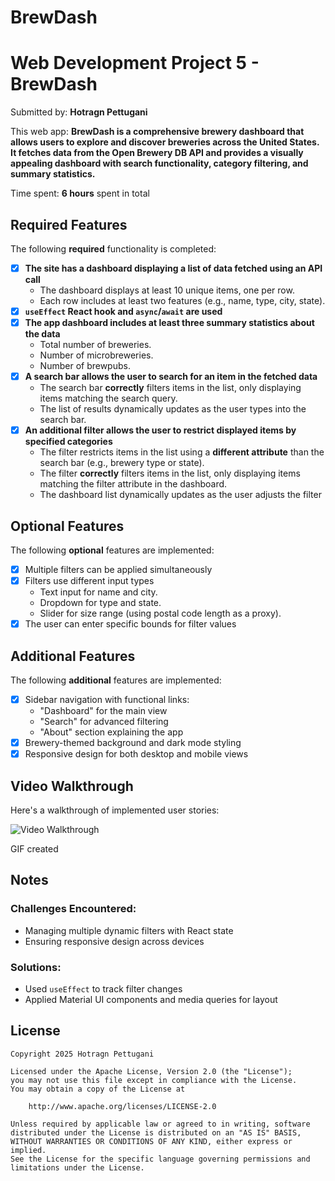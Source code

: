 # BrewDash
# Web Development Project 5 - BrewDash

Submitted by: **Hotragn Pettugani**

This web app: **BrewDash is a comprehensive brewery dashboard that allows users to explore and discover breweries across the United States. It fetches data from the Open Brewery DB API and provides a visually appealing dashboard with search functionality, category filtering, and summary statistics.**

Time spent: **6 hours** spent in total

## Required Features

The following **required** functionality is completed:

- [x] **The site has a dashboard displaying a list of data fetched using an API call**
  - The dashboard displays at least 10 unique items, one per row.
  - Each row includes at least two features (e.g., name, type, city, state).
- [x] **`useEffect` React hook and `async`/`await` are used**
- [x] **The app dashboard includes at least three summary statistics about the data** 
  - Total number of breweries.
  - Number of microbreweries.
  - Number of brewpubs.
- [x] **A search bar allows the user to search for an item in the fetched data**
  - The search bar **correctly** filters items in the list, only displaying items matching the search query.
  - The list of results dynamically updates as the user types into the search bar.
- [x] **An additional filter allows the user to restrict displayed items by specified categories**
  - The filter restricts items in the list using a **different attribute** than the search bar (e.g., brewery type or state).
  - The filter **correctly** filters items in the list, only displaying items matching the filter attribute in the dashboard.
  - The dashboard list dynamically updates as the user adjusts the filter

## Optional Features

The following **optional** features are implemented:

- [x] Multiple filters can be applied simultaneously
- [x] Filters use different input types
  - Text input for name and city.
  - Dropdown for type and state.
  - Slider for size range (using postal code length as a proxy).
- [x] The user can enter specific bounds for filter values

## Additional Features

The following **additional** features are implemented:

- [x] Sidebar navigation with functional links:
  - "Dashboard" for the main view
  - "Search" for advanced filtering
  - "About" section explaining the app
- [x] Brewery-themed background and dark mode styling
- [x] Responsive design for both desktop and mobile views

## Video Walkthrough

Here's a walkthrough of implemented user stories:

<img src='https://submissions.us-east-1.linodeobjects.com/web102/lttO1xII.gif' title='Video Walkthrough' alt='Video Walkthrough' />

GIF created

## Notes

### Challenges Encountered:
- Managing multiple dynamic filters with React state
- Ensuring responsive design across devices

### Solutions:
- Used `useEffect` to track filter changes
- Applied Material UI components and media queries for layout

## License

    Copyright 2025 Hotragn Pettugani

    Licensed under the Apache License, Version 2.0 (the "License");
    you may not use this file except in compliance with the License.
    You may obtain a copy of the License at

        http://www.apache.org/licenses/LICENSE-2.0

    Unless required by applicable law or agreed to in writing, software
    distributed under the License is distributed on an "AS IS" BASIS,
    WITHOUT WARRANTIES OR CONDITIONS OF ANY KIND, either express or implied.
    See the License for the specific language governing permissions and
    limitations under the License.
